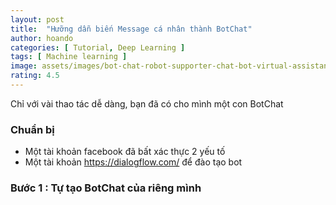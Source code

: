 ```yaml
---
layout: post
title:  "Hưỡng dẫn biến Message cá nhân thành BotChat"
author: hoando
categories: [ Tutorial, Deep Learning ]
tags: [ Machine learning ]
image: assets/images/bot-chat-robot-supporter-chat-bot-virtual-assistance-business-banner_53562-7998.jpg
rating: 4.5
---
```

Chỉ với vài thao tác dễ dàng, bạn đã có cho mình một con BotChat 

### Chuẩn bị
- Một tài khoản facebook đã bất xác thực 2 yếu tố 
- Một tài khoản https://dialogflow.com/ để đào tạo bot

### Bước 1 : Tự tạo BotChat của riêng mình 

